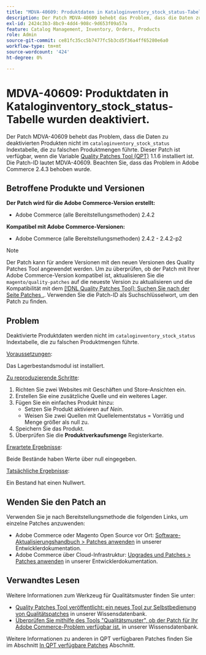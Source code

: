 ```yaml
---
title: "MDVA-40609: Produktdaten in Kataloginventory_stock_status-Tabelle deaktiviert"
description: Der Patch MDVA-40609 behebt das Problem, dass die Daten zu deaktivierten Produkten nicht in der Indextabelle "cataloginventory_stock_status"angezeigt werden, was zur Anzeige falscher Produktmengen führte. Dieser Patch ist verfügbar, wenn das [Quality Patches Tool (QPT)](/help/announcements/adobe-commerce-announcements/magento-quality-patches-released-new-tool-to-self-serve-quality-patches.md) 1.1.6 installiert ist. Die Patch-ID lautet MDVA-40609. Beachten Sie, dass das Problem in Adobe Commerce 2.4.3 behoben wurde.
exl-id: 2424c3b3-8bc9-4dd4-908c-9d653f09a57a
feature: Catalog Management, Inventory, Orders, Products
role: Admin
source-git-commit: ce81fc35cc5b7477fc5b3cd5f36a4ff65280e6a0
workflow-type: tm+mt
source-wordcount: '424'
ht-degree: 0%

---
```


# MDVA-40609: Produktdaten in Kataloginventory_stock_status-Tabelle wurden deaktiviert.

Der Patch MDVA-40609 behebt das Problem, dass die Daten zu deaktivierten Produkten nicht im `cataloginventory_stock_status` Indextabelle, die zu falschen Produktmengen führte. Dieser Patch ist verfügbar, wenn die Variable [Quality Patches Tool (QPT)](/help/announcements/adobe-commerce-announcements/magento-quality-patches-released-new-tool-to-self-serve-quality-patches.md) 1.1.6 installiert ist. Die Patch-ID lautet MDVA-40609. Beachten Sie, dass das Problem in Adobe Commerce 2.4.3 behoben wurde.

## Betroffene Produkte und Versionen

**Der Patch wird für die Adobe Commerce-Version erstellt:**

* Adobe Commerce (alle Bereitstellungsmethoden) 2.4.2

**Kompatibel mit Adobe Commerce-Versionen:**

* Adobe Commerce (alle Bereitstellungsmethoden) 2.4.2 - 2.4.2-p2

>[!NOTE]
>
>Der Patch kann für andere Versionen mit den neuen Versionen des Quality Patches Tool angewendet werden. Um zu überprüfen, ob der Patch mit Ihrer Adobe Commerce-Version kompatibel ist, aktualisieren Sie die `magento/quality-patches` auf die neueste Version zu aktualisieren und die Kompatibilität mit dem [[!DNL Quality Patches Tool]: Suchen Sie nach der Seite Patches .](https://devdocs.magento.com/quality-patches/tool.html#patch-grid). Verwenden Sie die Patch-ID als Suchschlüsselwort, um den Patch zu finden.

## Problem

Deaktivierte Produktdaten werden nicht im `cataloginventory_stock_status` Indextabelle, die zu falschen Produktmengen führte.

<u>Voraussetzungen</u>:

Das Lagerbestandsmodul ist installiert.

<u>Zu reproduzierende Schritte</u>:

1. Richten Sie zwei Websites mit Geschäften und Store-Ansichten ein.
1. Erstellen Sie eine zusätzliche Quelle und ein weiteres Lager.
1. Fügen Sie ein einfaches Produkt hinzu:
   * Setzen Sie Produkt aktivieren auf *Nein*.
   * Weisen Sie zwei Quellen mit Quellelementstatus = Vorrätig und Menge größer als null zu.
1. Speichern Sie das Produkt.
1. Überprüfen Sie die **Produktverkaufsmenge** Registerkarte.

<u>Erwartete Ergebnisse</u>:

Beide Bestände haben Werte über null eingegeben.

<u>Tatsächliche Ergebnisse</u>:

Ein Bestand hat einen Nullwert.

## Wenden Sie den Patch an

Verwenden Sie je nach Bereitstellungsmethode die folgenden Links, um einzelne Patches anzuwenden:

* Adobe Commerce oder Magento Open Source vor Ort: [Software-Aktualisierungshandbuch > Patches anwenden](https://devdocs.magento.com/guides/v2.4/comp-mgr/patching/mqp.html) in unserer Entwicklerdokumentation.
* Adobe Commerce über Cloud-Infrastruktur: [Upgrades und Patches > Patches anwenden](https://devdocs.magento.com/cloud/project/project-patch.html) in unserer Entwicklerdokumentation.

## Verwandtes Lesen

Weitere Informationen zum Werkzeug für Qualitätsmuster finden Sie unter:

* [Quality Patches Tool veröffentlicht: ein neues Tool zur Selbstbedienung von Qualitätspatches](/help/announcements/adobe-commerce-announcements/magento-quality-patches-released-new-tool-to-self-serve-quality-patches.md) in unserer Wissensdatenbank.
* [Überprüfen Sie mithilfe des Tools &quot;Qualitätsmuster&quot;, ob der Patch für Ihr Adobe Commerce-Problem verfügbar ist.](/help/support-tools/patches-available-in-qpt-tool/check-patch-for-magento-issue-with-magento-quality-patches.md) in unserer Wissensdatenbank.

Weitere Informationen zu anderen in QPT verfügbaren Patches finden Sie im Abschnitt [In QPT verfügbare Patches](https://support.magento.com/hc/en-us/sections/360010506631-Patches-available-in-MQP-tool-) Abschnitt.
